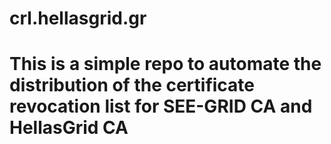 # crl.hellasgrid.gr
# This is a simple repo to automate the distribution of the certificate revocation list for SEE-GRID CA and HellasGrid CA
